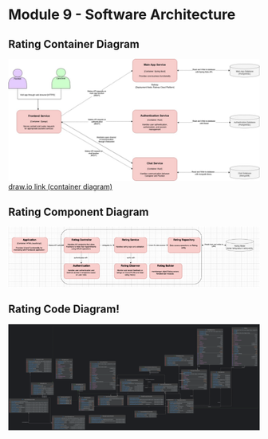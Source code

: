 # Module 9 - Software Architecture

## Rating Container Diagram

![PandaCare Container Diagram.jpg](PandaCare%20Container%20Diagram.jpg)
[draw.io link (container diagram)](https://drive.google.com/file/d/176F4y3nj8E9hG8vD8f1vnqgNKx3BR5Y1/view?usp=sharing)

## Rating Component Diagram
![img_1.png](img_1.png)

## Rating Code Diagram!
![img.png](img.png)
